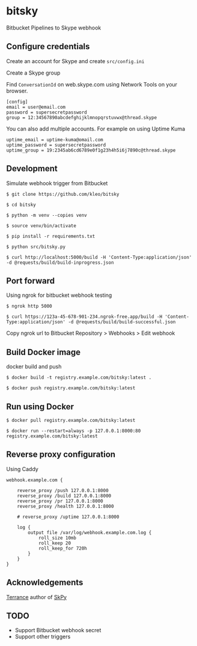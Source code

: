 # bitsky

Bitbucket Pipelines to Skype webhook

## Configure credentials

Create an account for Skype and create `src/config.ini`

Create a Skype group 

Find `ConversationId` on web.skype.com using Network Tools on your browser.

```
[config]
email = user@email.com
password = supersecretpassword
group = 12:34567890abcdefghijklmnopqrstuvwx@thread.skype
```

You can also add multiple accounts. For example on using Uptime Kuma 

```
uptime_email = uptime-kuma@omail.com
uptime_password = supersecretpassword
uptime_group = 19:2345ab6cd6789e0f1g23h4h5i6j7890c@thread.skype
```

## Development

Simulate webhook trigger from Bitbucket

```
$ git clone https://github.com/kleo/bitsky

$ cd bitsky

$ python -m venv --copies venv

$ source venv/bin/activate

$ pip install -r requirements.txt

$ python src/bitsky.py

$ curl http://localhost:5000/build -H 'Content-Type:application/json' -d @requests/build/build-inprogress.json
```

## Port forward 

Using ngrok for bitbucket webhook testing

```
$ ngrok http 5000

$ curl https://123a-45-678-901-234.ngrok-free.app/build -H 'Content-Type:application/json' -d @requests/build/build-successful.json
```

Copy ngrok url to Bitbucket Repository > Webhooks > Edit webhook

## Build Docker image

docker build and push

```
$ docker build -t registry.example.com/bitsky:latest .

$ docker push registry.example.com/bitsky:latest
```

## Run using Docker

```
$ docker pull registry.example.com/bitsky:latest

$ docker run --restart=always -p 127.0.0.1:8000:80 registry.example.com/bitsky:latest
```

## Reverse proxy configuration

Using Caddy

```
webhook.example.com {

    reverse_proxy /push 127.0.0.1:8000
	reverse_proxy /build 127.0.0.1:8000
	reverse_proxy /pr 127.0.0.1:8000
	reverse_proxy /health 127.0.0.1:8000

	# reverse_proxy /uptime 127.0.0.1:8000

	log {
		output file /var/log/webhook.example.com.log {
			roll_size 10mb
			roll_keep 20
			roll_keep_for 720h
		}
	}
}
```

## Acknowledgements

[Terrance](https://github.com/Terrance) author of [SkPy](https://github.com/Terrance/SkPy)

## TODO

- Support Bitbucket webhook secret
- Support other triggers